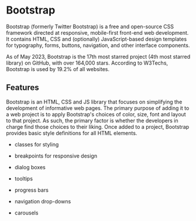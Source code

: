 # Bootstrap

Bootstrap (formerly Twitter Bootstrap) is a free and open-source CSS framework directed at responsive, mobile-first front-end web development. It contains HTML, CSS and (optionally) JavaScript-based design templates for typography, forms, buttons, navigation, and other interface components.

As of May 2023, Bootstrap is the 17th most starred project (4th most starred library) on GitHub, with over 164,000 stars. According to W3Techs, Bootstrap is used by 19.2% of all websites.

## Features

Bootstrap is an HTML, CSS and JS library that focuses on simplifying the development of informative web pages. The primary purpose of adding it to a web project is to apply Bootstrap's choices of color, size, font and layout to that project. As such, the primary factor is whether the developers in charge find those choices to their liking. Once added to a project, Bootstrap provides basic style definitions for all HTML elements.

* classes for styling
* breakpoints for responsive design
* dialog boxes
* tooltips
* progress bars
* navigation drop-downs
* carousels